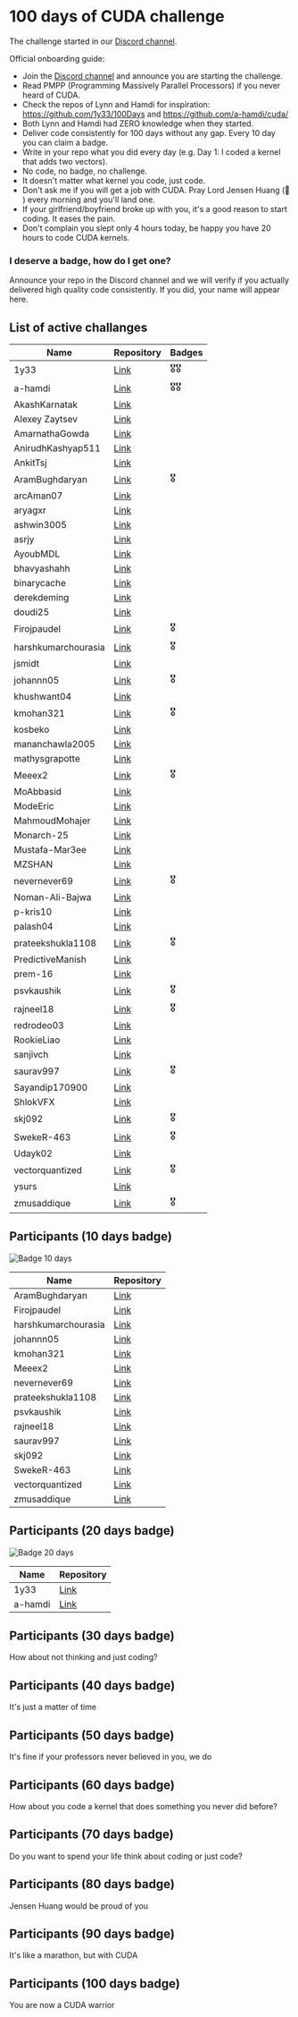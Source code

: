# 100 days of CUDA challenge

The challenge started in our [Discord channel](https://discord.gg/4Tg4TkJQzE).

Official onboarding guide:

- Join the [Discord channel](https://discord.gg/4Tg4TkJQzE) and announce you are starting the challenge.
- Read PMPP (Programming Massively Parallel Processors) if you never heard of CUDA.
- Check the repos of Lynn and Hamdi for inspiration: https://github.com/1y33/100Days and https://github.com/a-hamdi/cuda/
- Both Lynn and Hamdi had ZERO knowledge when they started.
- Deliver code consistently for 100 days without any gap. Every 10 day you can claim a badge.
- Write in your repo what you did every day (e.g. Day 1: I coded a kernel that adds two vectors).
- No code, no badge, no challenge.
- It doesn't matter what kernel you code, just code.
- Don't ask me if you will get a job with CUDA. Pray Lord Jensen Huang (🙏 ) every morning and you'll land one.
- If your girlfriend/boyfriend broke up with you, it's a good reason to start coding. It eases the pain.
- Don't complain you slept only 4 hours today, be happy you have 20 hours to code CUDA kernels.

### I deserve a badge, how do I get one?

Announce your repo in the Discord channel and we will verify if you actually delivered high quality code consistently. If you did, your name will appear here.

## List of active challanges

| Name                | Repository                                                                                  | Badges           |
| ------------------- | ------------------------------------------------------------------------------------------- |------------------|
| 1y33                | [Link](https://github.com/1y33/100Days)                                                     | 🎖️🎖️            |
| a-hamdi             | [Link](https://github.com/a-hamdi/cuda)                                                     | 🎖️🎖️            |
| AkashKarnatak       | [Link](https://github.com/AkashKarnatak/100-days-of-cuda/)                                  |                  |
| Alexey Zaytsev      | [Link](https://xl0.github.io/cuda-100/)                                                     |                  |
| AmarnathaGowda      | [Link](https://github.com/AmarnathaGowda/50daysCUDA)                                        |                  |
| AnirudhKashyap511   | [Link](https://github.com/AnirudhKashyap511/100DaysOfCUDA/)                                 |                  |
| AnkitTsj            | [Link](https://github.com/AnkitTsj/cuda_learning)                                           |                  |
| AramBughdaryan      | [Link](https://github.com/AramBughdaryan/cuda)                                              | 🎖️               |
| arcAman07           | [Link](https://github.com/arcAman07/100-Days-of-GPU-Programming)                            |                  |
| aryagxr             | [Link](https://github.com/aryagxr/cuda)                                                     |                  |
| ashwin3005          | [Link](https://github.com/ashwin3005/CUDA)                                                  |                  |
| asrjy               | [Link](https://github.com/asrjy/gpu)                                                        |                  |
| AyoubMDL            | [Link](https://github.com/AyoubMDL/cuda)                                                    |                  |
| bhavyashahh         | [Link](https://github.com/bhavyashahh/nexus-ai/tree/main/projects/bhavya-100-days-of-cuda/) |                  |
| binarycache         | [Link](https://github.com/binarycache/100-days-of-GPU)                                      |                  |
| derekdeming         | [Link](https://github.com/derekdeming/tinyCuda)                                             |                  |
| doudi25             | [Link](https://github.com/doudi25/Triton)                                                   |                  |
| Firojpaudel         | [Link](https://github.com/Firojpaudel/100_days_of_CUDA)                                     | 🎖️               |
| harshkumarchourasia | [Link](https://github.com/harshkumarchourasia/100DaysOfGPU)                                 | 🎖️               |
| jsmidt              | [Link](https://github.com/jsmidt/100-days-of-grind)                                         |                  |
| johannn05           | [Link](https://github.com/johannn05/100DaysCUDA)                                            | 🎖️               |
| khushwant04         | [Link](https://github.com/khushwant04/100-Days-CUDA)                                        |                  |
| kmohan321           | [Link](https://github.com/kmohan321/CUDA)                                                   | 🎖️               |
| kosbeko             | [Link](https://github.com/kosbeko/100DaysGPU)                                               |                  |
| mananchawla2005     | [Link](https://github.com/mananchawla2005/gpukernels/)                                      |                  |
| mathysgrapotte      | [Link](https://github.com/mathysgrapotte/100DaysCUDA/)                                      |                  |
| Meeex2              | [Link](https://github.com/Meeex2/cuda/)                                                     | 🎖️               |
| MoAbbasid           | [Link](https://github.com/MoAbbasid/100DaysCUDA/)                                           |                  |
| ModeEric            | [Link](https://github.com/ModeEric/100-Days-of-CUDA)                                        |                  |
| MahmoudMohajer      | [Link](https://github.com/MahmoudMohajer/Hundred-Day-GPU-Challenge)                         |                  |
| Monarch-25          | [Link](https://github.com/Monarch-25/100-nights-of-Cuda)                                    |                  |
| Mustafa-Mar3ee      | [Link](https://github.com/Mustafa-Mar3ee/100_days_of_GPU_challenge/)                        |                  |
| MZSHAN              | [Link](https://github.com/MZSHAN/iqra/tree/main/100daysCuda)                                |                  |
| nevernever69        | [Link](https://github.com/nevernever69/100-days-of-cuda)                                    | 🎖️               |
| Noman-Ali-Bajwa     | [Link](https://github.com/Noman-Ali-Bajwa/100-days-of-cuda/)                                |                  |
| p-kris10            | [Link](https://github.com/p-kris10/100DaysofGPU)                                            |                  |
| palash04            | [Link](https://github.com/palash04/100DaysCUDA)                                             |                  |
| prateekshukla1108   | [Link](https://github.com/prateekshukla1108/100-daysofcuda)                                 | 🎖️               |
| PredictiveManish    | [Link](https://github.com/PredictiveManish/100days)                                         |                  |
| prem-16             | [Link](https://github.com/prem-16/100-days-CUDA-challenge/)                                 |                  |
| psvkaushik          | [Link](https://github.com/psvkaushik/100_Days_CUDA)                                         | 🎖️               |
| rajneel18           | [Link](https://github.com/rajneel18/100_CUDA_Kernels)                                       | 🎖️               |
| redrodeo03          | [Link](https://github.com/redrodeo03/cuda-kernels/)                                         |                  |
| RookieLiao          | [Link](https://github.com/RookieLiao/tiny-cuda-examples)                                    |                  |
| sanjivch            | [Link](https://github.com/sanjivch/100-days-of-gpu)                                         |                  |
| saurav997           | [Link](https://github.com/saurav997/100DaysOfCuda)                                          | 🎖️               |
| Sayandip170900      | [Link](https://github.com/Sayandip170900/CUDA-Challenge)                                    |                  |
| ShlokVFX            | [Link](https://github.com/ShlokVFX/100-days-cuda/)                                          |                  |
| skj092              | [Link](https://github.com/skj092/cuda-programming)                                          | 🎖️               |
| SwekeR-463          | [Link](https://github.com/SwekeR-463/100kernels)                                            | 🎖️               |
| Udayk02             | [Link](https://github.com/Udayk02/cuda)                                                     |                  |
| vectorquantized     | [Link](https://github.com/vectorquantized/100daysofcuda)                                    | 🎖️               |
| ysurs               | [Link](https://github.com/ysurs/cuda-100-days)                                              |                  |
| zmusaddique         | [Link](https://github.com/zmusaddique/100daysCUDA)                                          | 🎖️               |



## Participants (10 days badge)

![Badge 10 days](badges/badge_10_days_small.jpeg)

| Name                | Repository                                                  |
| ------------------- | ------------------------------------------------------------|
| AramBughdaryan      | [Link](https://github.com/AramBughdaryan/cuda)              |
| Firojpaudel         | [Link](https://github.com/Firojpaudel/100_days_of_CUDA)     |
| harshkumarchourasia | [Link](https://github.com/harshkumarchourasia/100DaysOfGPU) |
| johannn05           | [Link](https://github.com/johannn05/100DaysCUDA/)           |
| kmohan321           | [Link](https://github.com/kmohan321/CUDA)                   |
| Meeex2              | [Link](https://github.com/Meeex2/cuda/)                     |
| nevernever69        | [Link](https://github.com/nevernever69/100-days-of-cuda)    |
| prateekshukla1108   | [Link](https://github.com/prateekshukla1108/100-daysofcuda) | 
| psvkaushik          | [Link](https://github.com/psvkaushik/100_Days_CUDA)         |
| rajneel18           | [Link](https://github.com/rajneel18/100_CUDA_Kernels)       |
| saurav997           | [Link](https://github.com/saurav997/100DaysOfCuda)          |
| skj092              | [Link](https://github.com/skj092/cuda-programming)          |
| SwekeR-463          | [Link](https://github.com/SwekeR-463/100kernels)            |
| vectorquantized     | [Link](https://github.com/vectorquantized/100daysofcuda)    |
| zmusaddique         | [Link](https://github.com/zmusaddique/100daysCUDA)          |


## Participants (20 days badge)

![Badge 20 days](badges/badge_20_days_small.png)

| Name    | Repository                               |
| ------- | ---------------------------------------- |
| 1y33    | [Link](https://github.com/1y33/100Days)  |
| a-hamdi | [Link](https://github.com/a-hamdi/cuda/) |

## Participants (30 days badge)

How about not thinking and just coding?

## Participants (40 days badge)

It's just a matter of time

## Participants (50 days badge)

It's fine if your professors never believed in you, we do

## Participants (60 days badge)

How about you code a kernel that does something you never did before?

## Participants (70 days badge)

Do you want to spend your life think about coding or just code?

## Participants (80 days badge)

Jensen Huang would be proud of you

## Participants (90 days badge)

It's like a marathon, but with CUDA

## Participants (100 days badge)

You are now a CUDA warrior
